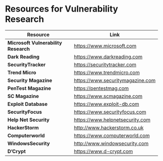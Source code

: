 # Resources for Vulnerability Research


| Resource | Link |
|---|---|
|**Microsoft Vulnerability Research**| https://www.microsoft.com |
|**Dark Reading**| https://www.darkreading.com |
|**SecurityTracker**| https://securitytracker.com |
|**Trend Micro**| https://www.trendmicro.com |
|**Security Magazine**| https://www.securitymagazine.com |
|**PenTest Magazine**| https://pentestmag.com |
|**SC Magazine**| https://www.scmagazine.com |
|**Exploit Database**| https://www.exploit-db.com |
|**SecurityFocus**| https://www.securityfocus.com |
|**Help Net Security**| https://www.helpnetsecurity.com |
|**HackerStorm**| http://www.hackerstorm.co.uk |
|**Computerworld**| https://www.computerworld.com |
|**WindowsSecurity**| http://www.windowsecurity.com |
|**D’Crypt**| https://www.d-crypt.com |
